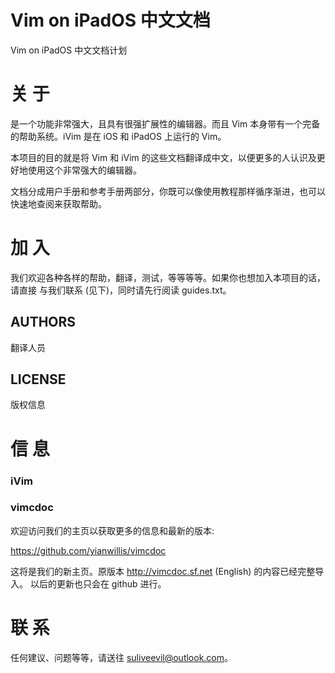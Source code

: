 Vim on iPadOS 中文文档 
=======

Vim on iPadOS 中文文档计划

# 关 于

 是一个功能非常强大，且具有很强扩展性的编辑器。而且
Vim 本身带有一个完备的帮助系统。iVim 是在 iOS 和 iPadOS 上运行的 Vim。

本项目的目的就是将 Vim 和 iVim 的这些文档翻译成中文，以便更多的人认识及更好地使用这个非常强大的编辑器。

文档分成用户手册和参考手册两部分，你既可以像使用教程那样循序渐进，也可以快速地查阅来获取帮助。


# 加 入

我们欢迎各种各样的帮助，翻译，测试，等等等等。如果你也想加入本项目的话，请直接
与我们联系 (见下)，同时请先行阅读 guides.txt。

## AUTHORS

翻译人员

## LICENSE

版权信息

# 信 息

### iVim



### vimcdoc

欢迎访问我们的主页以获取更多的信息和最新的版本:

https://github.com/yianwillis/vimcdoc

这将是我们的新主页。原版本 http://vimcdoc.sf.net (English) 的内容已经完整导入。
以后的更新也只会在 github 进行。


# 联 系

任何建议、问题等等，请送往 suliveevil@outlook.com。

